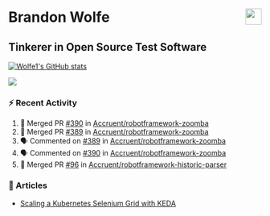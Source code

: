 Brandon Wolfe <a href="https://www.linkedin.com/in/brandon-wolfe1" target="_blank" rel="noreferrer"><img src="https://raw.githubusercontent.com/danielcranney/readme-generator/main/public/icons/socials/linkedin.svg" width="32" height="32" align="right"/></a>
==============================
Tinkerer in Open Source Test Software
-----------------------------

<p align="left"><a href="http://www.github.com/Wolfe1"><img src="https://github-readme-stats.vercel.app/api?username=Wolfe1&show_icons=true&hide=&count_private=true&title_color=0891b2&text_color=ffffff&icon_color=0891b2&bg_color=1c1917&hide_border=true&show_icons=true" alt="Wolfe1's GitHub stats" /></a></p>
<p align="left"><a href="http://www.github.com/Wolfe1"><img src="https://github-readme-streak-stats.herokuapp.com/?user=Wolfe1&stroke=ffffff&background=1c1917&ring=0891b2&fire=0891b2&currStreakNum=ffffff&currStreakLabel=0891b2&sideNums=ffffff&sideLabels=ffffff&dates=ffffff&hide_border=true" /></a></p>

### :zap: Recent Activity
<!--START_SECTION:activity-->
1. 🎉 Merged PR [#390](https://github.com/Accruent/robotframework-zoomba/pull/390) in [Accruent/robotframework-zoomba](https://github.com/Accruent/robotframework-zoomba)
2. 🎉 Merged PR [#389](https://github.com/Accruent/robotframework-zoomba/pull/389) in [Accruent/robotframework-zoomba](https://github.com/Accruent/robotframework-zoomba)
3. 🗣 Commented on [#389](https://github.com/Accruent/robotframework-zoomba/pull/389#issuecomment-1954896559) in [Accruent/robotframework-zoomba](https://github.com/Accruent/robotframework-zoomba)
4. 🗣 Commented on [#390](https://github.com/Accruent/robotframework-zoomba/pull/390#issuecomment-1954896296) in [Accruent/robotframework-zoomba](https://github.com/Accruent/robotframework-zoomba)
5. 🎉 Merged PR [#96](https://github.com/Accruent/robotframework-historic-parser/pull/96) in [Accruent/robotframework-historic-parser](https://github.com/Accruent/robotframework-historic-parser)
<!--END_SECTION:activity-->

### :newspaper: Articles
- [Scaling a Kubernetes Selenium Grid with KEDA](https://www.linkedin.com/pulse/scaling-kubernetes-selenium-grid-keda-brandon-wolfe)
